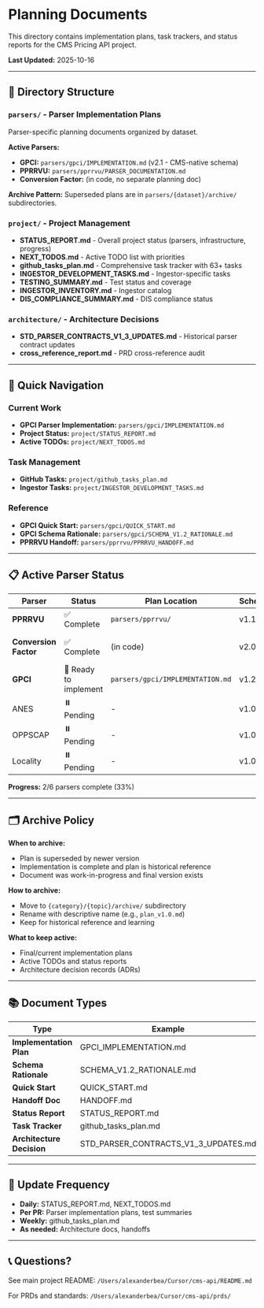 # Planning Documents

This directory contains implementation plans, task trackers, and status reports for the CMS Pricing API project.

**Last Updated:** 2025-10-16

---

## 📂 Directory Structure

### `parsers/` - Parser Implementation Plans
Parser-specific planning documents organized by dataset.

**Active Parsers:**
- **GPCI:** `parsers/gpci/IMPLEMENTATION.md` (v2.1 - CMS-native schema)
- **PPRRVU:** `parsers/pprrvu/PARSER_DOCUMENTATION.md`
- **Conversion Factor:** (in code, no separate planning doc)

**Archive Pattern:** Superseded plans are in `parsers/{dataset}/archive/` subdirectories.

### `project/` - Project Management
- **STATUS_REPORT.md** - Overall project status (parsers, infrastructure, progress)
- **NEXT_TODOS.md** - Active TODO list with priorities
- **github_tasks_plan.md** - Comprehensive task tracker with 63+ tasks
- **INGESTOR_DEVELOPMENT_TASKS.md** - Ingestor-specific tasks
- **TESTING_SUMMARY.md** - Test status and coverage
- **INGESTOR_INVENTORY.md** - Ingestor catalog
- **DIS_COMPLIANCE_SUMMARY.md** - DIS compliance status

### `architecture/` - Architecture Decisions
- **STD_PARSER_CONTRACTS_V1_3_UPDATES.md** - Historical parser contract updates
- **cross_reference_report.md** - PRD cross-reference audit

---

## 🎯 **Quick Navigation**

### Current Work
- **GPCI Parser Implementation:** `parsers/gpci/IMPLEMENTATION.md`
- **Project Status:** `project/STATUS_REPORT.md`
- **Active TODOs:** `project/NEXT_TODOS.md`

### Task Management
- **GitHub Tasks:** `project/github_tasks_plan.md`
- **Ingestor Tasks:** `project/INGESTOR_DEVELOPMENT_TASKS.md`

### Reference
- **GPCI Quick Start:** `parsers/gpci/QUICK_START.md`
- **GPCI Schema Rationale:** `parsers/gpci/SCHEMA_V1.2_RATIONALE.md`
- **PPRRVU Handoff:** `parsers/pprrvu/PPRRVU_HANDOFF.md`

---

## 📋 **Active Parser Status**

| Parser | Status | Plan Location | Schema | Tests |
|--------|--------|---------------|--------|-------|
| **PPRRVU** | ✅ Complete | `parsers/pprrvu/` | v1.1 | 7/7 passing |
| **Conversion Factor** | ✅ Complete | (in code) | v2.0 | Golden + 11 negatives |
| **GPCI** | 🚧 Ready to implement | `parsers/gpci/IMPLEMENTATION.md` | v1.2 | Planned: 13 tests |
| ANES | ⏸️ Pending | - | v1.0 | - |
| OPPSCAP | ⏸️ Pending | - | v1.0 | - |
| Locality | ⏸️ Pending | - | v1.0 | - |

**Progress:** 2/6 parsers complete (33%)

---

## 🗂️ **Archive Policy**

**When to archive:**
- Plan is superseded by newer version
- Implementation is complete and plan is historical reference
- Document was work-in-progress and final version exists

**How to archive:**
- Move to `{category}/{topic}/archive/` subdirectory
- Rename with descriptive name (e.g., `plan_v1.0.md`)
- Keep for historical reference and learning

**What to keep active:**
- Final/current implementation plans
- Active TODOs and status reports
- Architecture decision records (ADRs)

---

## 📚 **Document Types**

| Type | Example | Location |
|------|---------|----------|
| **Implementation Plan** | GPCI_IMPLEMENTATION.md | `parsers/{dataset}/` |
| **Schema Rationale** | SCHEMA_V1.2_RATIONALE.md | `parsers/{dataset}/` |
| **Quick Start** | QUICK_START.md | `parsers/{dataset}/` |
| **Handoff Doc** | HANDOFF.md | `parsers/{dataset}/` |
| **Status Report** | STATUS_REPORT.md | `project/` |
| **Task Tracker** | github_tasks_plan.md | `project/` |
| **Architecture Decision** | STD_PARSER_CONTRACTS_V1_3_UPDATES.md | `architecture/` |

---

## 🔄 **Update Frequency**

- **Daily:** STATUS_REPORT.md, NEXT_TODOS.md
- **Per PR:** Parser implementation plans, test summaries
- **Weekly:** github_tasks_plan.md
- **As needed:** Architecture docs, handoffs

---

## 📞 **Questions?**

See main project README: `/Users/alexanderbea/Cursor/cms-api/README.md`

For PRDs and standards: `/Users/alexanderbea/Cursor/cms-api/prds/`

